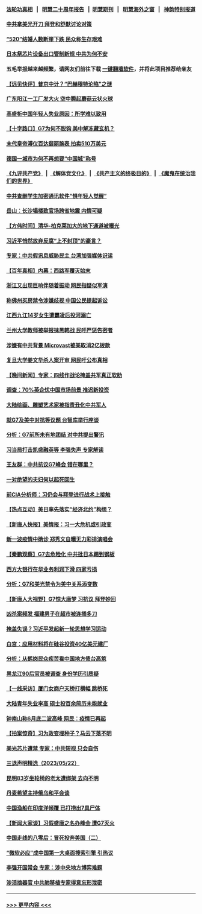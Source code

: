 #### [法轮功真相](https://github.com/gfw-breaker/truth/blob/master/README.md?t=0) &nbsp;&nbsp;|&nbsp;&nbsp; [明慧二十周年报告](https://github.com/gfw-breaker/mh-reports/blob/master/README.md?t=0) &nbsp;&nbsp;|&nbsp;&nbsp;[明慧期刊](https://github.com/gfw-breaker/mh-qikan) &nbsp;&nbsp;|&nbsp;&nbsp; [明慧海外之窗](https://github.com/gfw-breaker/mh-news/blob/master/README.md?t=0) &nbsp;&nbsp;|&nbsp;&nbsp; [神韵特别报道](https://github.com/gfw-breaker/mh-news/blob/master/shenyun.md?t=0)
#### [中共拿美光开刀 拜登和舒默讨论对策](../pages/nsc413/n14002635.md?t=05240343) 
#### [“520”结婚人数断崖下跌 民众称生存艰难](../pages/nsc413/n14002424.md?t=05240343) 
#### [日本祭芯片设备出口管制新规 中共为何不安](../pages/nsc413/n14002608.md?t=05240343) 
#### 五毛举报越来越频繁，请网友们前往下载 [一键翻墙软件](https://github.com/gfw-breaker/ssr-accounts)，并将此项目推荐给亲友
#### [【远见快评】普京中计？“巴赫穆特沦陷”之谜](../pages/nsc413/n14002567.md?t=05240343) 
#### [广东阳江一工厂发大火 空中腾起蘑菇云状火球](../pages/nsc413/n14002102.md?t=05240343) 
#### [高盛析中国年轻人失业原因：所学难以致用](../pages/nsc413/n14002617.md?t=05240343) 
#### [【十字路口】G7为何不脱钩 美中解冻藏玄机？](../pages/nsc413/n14002513.md?t=05240343) 
#### [末代皇帝溥仪百达翡丽腕表 拍卖510万美元](../pages/nsc413/n14002609.md?t=05240343) 
#### [德国一城市为何不再想要“中国城”称号](../pages/nsc413/n14002451.md?t=05240343) 
#### [《九评共产党》](https://github.com/begood0513/9ping.md/blob/master/README.md) &nbsp;|&nbsp; [《解体党文化》](../../../../jtdwh.md/blob/master/README.md)  &nbsp;|&nbsp; [《共产主义的终极目的》](../../../../gczydzjmd.md/blob/master/README.md) &nbsp;|&nbsp; [《魔鬼在统治我们的世界》](../../../../mgztzwmdsj.md/blob/master/README.md) 
#### [中共查删学生加密通讯软件“惧年轻人觉醒”](../pages/nsc413/n14001866.md?t=05240343) 
#### [岳山：长沙塌楼致官场跨省地震 内情可疑](../pages/nsc413/n14002193.md?t=05240343) 
#### [【方伟时间】清华-柏克莱加大的地下通道被曝光](../pages/nsc413/n14002553.md?t=05240343) 
#### [习近平悄然放弃反腐“上不封顶”的豪言？](../pages/nsc413/n14002374.md?t=05240343) 
#### [专家：中共假讯息威胁民主 台湾加强媒体识读](../pages/nsc413/n14002463.md?t=05240343) 
#### [【百年真相】内幕：西路军覆灭始末](../pages/nsc413/n14000507.md?t=05240343) 
#### [浙江又出现巨响伴随着振动 网民指疑似军演](../pages/nsc413/n14002452.md?t=05240343) 
#### [称佛州买房禁令涉嫌歧视 中国公民提起诉讼](../pages/nsc413/n14002447.md?t=05240343) 
#### [江西九江14岁女生遭霸凌后投河溺亡](../pages/nsc413/n14002439.md?t=05240343) 
#### [兰州大学教师被举报抹黑韩战 民吁严惩告密者](../pages/nsc413/n14002420.md?t=05240343) 
#### [涉嫌有中共背景 Microvast被美取消2亿拨款](../pages/nsc413/n14002425.md?t=05240343) 
#### [复旦大学姜文华杀人案开审 网民吁公布真相](../pages/nsc413/n14002373.md?t=05240343) 
#### [【晚间新闻】专家：四线作战论掩盖共军真正软肋](../pages/nsc413/n14002400.md?t=05240343) 
#### [调查：70%英企忧中国市场前景 推迟新投资](../pages/nsc413/n14002348.md?t=05240343) 
#### [大陆绘画、雕塑艺术家被指责丑化中共军人](../pages/nsc413/n14002309.md?t=05240343) 
#### [就G7及美中对抗等议题 台智库举行座谈](../pages/nsc413/n14001972.md?t=05240343) 
#### [分析：G7前所未有地团结 对中共提出警讯](../pages/nsc413/n14001964.md?t=05240343) 
#### [习当局打击凯盛融英等 李强失声 专家解读](../pages/nsc413/n14002154.md?t=05240343) 
#### [王友群：中共抗议G7峰会 错在哪里？](../pages/nsc413/n14002058.md?t=05240343) 
#### [一对绝望的夫妇何以起死回生](../pages/nsc413/n14001961.md?t=05240343) 
#### [前CIA分析师：习仍会与拜登进行战术上接触](../pages/nsc413/n14002182.md?t=05240343) 
#### [【热点互动】美日率先落实“经济北约”构想？](../pages/nsc413/n14002136.md?t=05240343) 
#### [【新唐人快报】美情报：习一大危机或引政变](../pages/nsc413/n14002138.md?t=05240343) 
#### [新一波疫情中确诊 郑秀文自曝无力彩排演唱会](../pages/nsc413/n14002115.md?t=05240343) 
#### [【秦鹏观察】G7去危险化 中共批日本踢到钢板](../pages/nsc413/n14002100.md?t=05240343) 
#### [西方大银行在华业务利润下滑 四家亏损](../pages/nsc413/n14002104.md?t=05240343) 
#### [分析：G7和美光禁令为美中关系添变数](../pages/nsc413/n14001994.md?t=05240343) 
#### [【新唐人大视野】G7惊大唐梦 习抗议 拜登妙回](../pages/nsc413/n14002021.md?t=05240343) 
#### [凶杀案频发 福建男子在超市被连捅多刀](../pages/nsc413/n14002076.md?t=05240343) 
#### [掩盖失误？习近平发起新一轮思想学习运动](../pages/nsc413/n14002081.md?t=05240343) 
#### [白宫：应用材料将在硅谷投资40亿美元建厂](../pages/nsc413/n14001966.md?t=05240343) 
#### [分析：从鹤岗民众疾苦看中国地方债台高筑](../pages/nsc413/n14002054.md?t=05240343) 
#### [黑龙江90后官员被调查 身份学历引质疑](../pages/nsc413/n14002036.md?t=05240343) 
#### [【一线采访】厦门女商户天桥打横幅 跳桥死](../pages/nsc413/n14002033.md?t=05240343) 
#### [大陆青年失业率高 硕士投百余简历未能就业](../pages/nsc413/n14002016.md?t=05240343) 
#### [钟南山称6月底二波高峰 网民：疫情已再起](../pages/nsc413/n14001802.md?t=05240343) 
#### [【拍案惊奇】习为政变埋种子？马云下落不明](../pages/nsc413/n14001962.md?t=05240343) 
#### [美光芯片遭禁 专家：中共短视 只会自伤](../pages/nsc413/n14002017.md?t=05240343) 
#### [三退声明精选（2023/05/22）](../pages/nsc413/n14002009.md?t=05240343) 
#### [昆明83岁坐轮椅的老太遭绑架 去向不明](../pages/nsc413/n14000874.md?t=05240343) 
#### [丹麦希望主持俄乌和平会谈](../pages/nsc413/n14001991.md?t=05240343) 
#### [中国渔船在印度洋倾覆 已打捞出7具尸体](../pages/nsc413/n14001860.md?t=05240343) 
#### [【新闻大家谈】习假盛唐之名办峰会 遭G7灭火](../pages/nsc413/n14001918.md?t=05240343) 
#### [中国走线的八零后：冒死投奔美国（二）](../pages/nsc413/n14000863.md?t=05240343) 
#### [“微软必应”成中国第一大桌面搜索引擎 引热议](../pages/nsc413/n14001804.md?t=05240343) 
#### [李强开国常会 专家：涉中央地方博弈难题](../pages/nsc413/n14001656.md?t=05240343) 
#### [涉活摘器官 中共肺移植专家得意忘形泄密](../pages/nsc413/n14001686.md?t=05240343) 

----
#### [ >>> 更早内容 <<< ](../indexes/nsc413-earlier.md)

